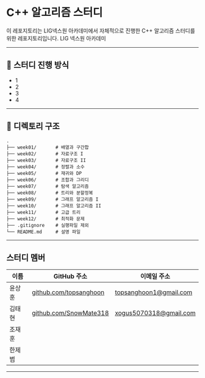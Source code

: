 # C++ 알고리즘 스터디

이 레포지토리는 LIG넥스원 아카데미에서 자체적으로 진행한 C++ 알고리즘 스터디를 위한 레포지토리입니다.
LIG 넥스원 아카데미

---

## 📅 스터디 진행 방식

- 1
- 2
- 3
- 4

---

## 📁 디렉토리 구조

```plaintext
.
├── week01/       # 배열과 구간합
├── week02/       # 자료구조 I
├── week03/       # 자료구조 II
├── week04/       # 정렬과 소수
├── week05/       # 재귀와 DP
├── week06/       # 조합과 그리디
├── week07/       # 탐색 알고리즘
├── week08/       # 트리와 분할정복
├── week09/       # 그래프 알고리즘 I
├── week10/       # 그래프 알고리즘 II
├── week11/       # 고급 트리
├── week12/       # 최적화 문제
├── .gitignore    # 실행파일 제외
└── README.md     # 설명 파일
```

---

## 스터디 멤버

| 이름   | GitHub 주소                                                | 이메일 주소               |
|--------|-------------------------------------------------------------|----------------------------|
| 윤상훈 | [github.com/topsanghoon](https://github.com/topsanghoon)   | topsanghoon1@gmail.com     |
| 김태현 | [github.com/SnowMate318](https://github.com/SnowMate318)   | xogus5070318@gmail.com     |
| 조재훈 |                                                             |                            |
| 한제범 |                                                             |                            |

---
